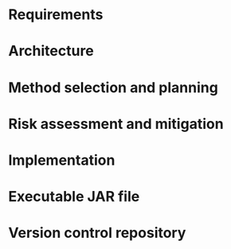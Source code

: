 # Requirements
# Architecture
# Method selection and planning
# Risk assessment and mitigation
# Implementation
# Executable JAR file
# Version control repository
